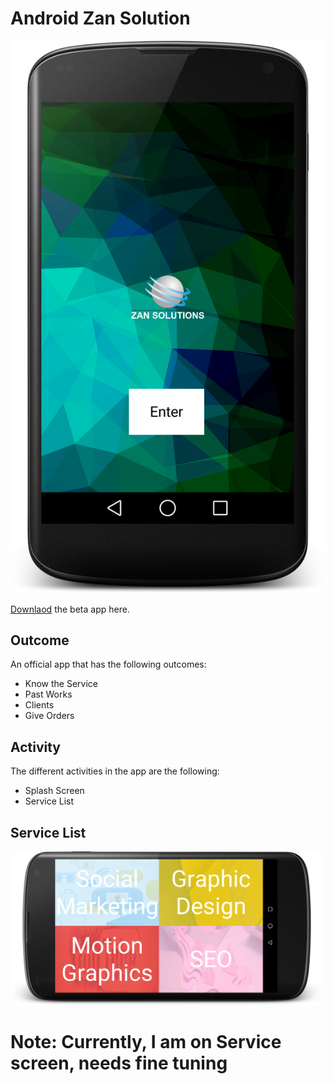 # Android Zan Solution

![Nexus 5](https://raw.githubusercontent.com/sifatsultan/android-zansolution/master/screenshots/splash_nexus5.png)

[Downlaod](https://github.com/sifatsultan/android-zansolution/blob/master/app/build/outputs/apk/app-debug.apk?raw=true "Download") the beta app here. 

## Outcome
An official app that has the following outcomes:
* Know the Service
* Past Works
* Clients
* Give Orders

## Activity

The different activities in the app are the following:
* Splash Screen
* Service List

## Service List
<img src="https://github.com/sifatsultan/android-zansolution/blob/master/screenshots/services_land.png" width="500dp">

# Note: Currently, I am on Service screen, needs fine tuning


